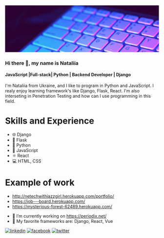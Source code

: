 ![Python | Backend Developer | Django](https://raw.githubusercontent.com/NataliSemi/NataliSemi/main/Simple%20Technology%20LinkedIn%20Banner.png)
### Hi there 👋, my name is Nataliia  
#### JavaScript |Full-stack| Python | Backend Developer | Django

I'm Nataliia from Ukraine, and I like to program in Python and JavaScript. I realy enjoy learning framework's like Django, Flask, React. I'm also interseting in Penetration Testing and how can I use programming in this field.

# Skills and Experience

* :globe_with_meridians: Django
* :compass: Flask
* :snake: Python
* :scroll: JavaScript
* :atom_symbol: React
* :computer:  HTML, CSS 


# Example of work
* http://netechwithjazzgirl.herokuapp.com/portfolio/
* https://job---board.herokuapp.com/
* https://mysterious-forest-62489.herokuapp.com/

- 🔭 I’m currently working on https://periodix.net/
- 🌱 My favorite frameworks are:  Django, React, Vue 


[<img src='https://cdn.jsdelivr.net/npm/simple-icons@3.0.1/icons/linkedin.svg' alt='linkedin' height='40'>](https://www.linkedin.com/in/https://www.linkedin.com/in/nataliia-sorokina-87418b1b4//)  [<img src='https://cdn.jsdelivr.net/npm/simple-icons@3.0.1/icons/facebook.svg' alt='facebook' height='40'>](https://www.facebook.com/https://www.facebook.com/NataliiaISorokina/)  [<img src='https://cdn.jsdelivr.net/npm/simple-icons@3.0.1/icons/twitter.svg' alt='twitter' height='40'>](https://twitter.com/https://twitter.com/NataliSemi)  



<!--
**NataliSemi/NataliSemi** is a ✨ _special_ ✨ repository because its `README.md` (this file) appears on your GitHub profile.

Here are some ideas to get you started:

- 🔭 I’m currently working on ...
- 🌱 I’m currently learning ...
- 👯 I’m looking to collaborate on ...
- 🤔 I’m looking for help with ...
- 💬 Ask me about ...
- 📫 How to reach me: ...
- 😄 Pronouns: ...
- ⚡ Fun fact: ...
-->
